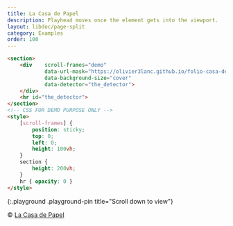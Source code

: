```yaml
---
title: La Casa de Papel
description: Playhead moves once the element gets into the viewport.
layout: libdoc/page-split
category: Examples
order: 100
---
```


```html
<section>
    <div    scroll-frames="demo"
            data-url-mask="https://olivier3lanc.github.io/folio-casa-de-papel/img/final/casa_credit_final_|1 to 179|.webp"
            data-background-size="cover"
            data-detector="the_detector">
    </div>
    <hr id="the_detector">
</section>
<!-- CSS FOR DEMO PURPOSE ONLY -->
<style>
    [scroll-frames] { 
        position: sticky;
        top: 0;
        left: 0;
        height: 100vh;
    }
    section { 
        height: 200vh;
    }
    hr { opacity: 0 }
</style>
```
{:.playground .playground-pin title="Scroll down to view"}

&copy; [La Casa de Papel](https://www.antena3.com/series/casa-de-papel/)